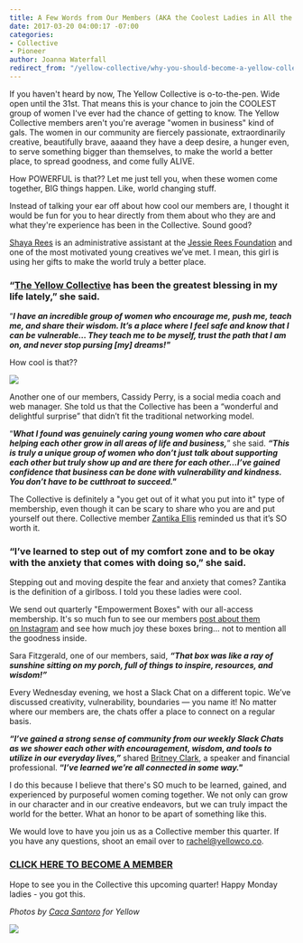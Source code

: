 ```yaml
---
title: A Few Words from Our Members (AKA the Coolest Ladies in All the Land)
date: 2017-03-20 04:00:17 -07:00
categories:
- Collective
- Pioneer
author: Joanna Waterfall
redirect_from: "/yellow-collective/why-you-should-become-a-yellow-collective-member/"
---
```


If you haven't heard by now, The Yellow Collective is o-to-the-pen. Wide open until the 31st. That means this is your chance to join the COOLEST group of women I've ever had the chance of getting to know. The Yellow Collective members aren't you're average "women in business" kind of gals. The women in our community are fiercely passionate, extraordinarily creative, beautifully brave, aaaand they have a deep desire, a hunger even, to serve something bigger than themselves, to make the world a better place, to spread goodness, and come fully ALIVE.

How POWERFUL is that?? Let me just tell you, when these women come together, BIG things happen. Like, world changing stuff.

Instead of talking your ear off about how cool our members are, I thought it would be fun for you to hear directly from them about who they are and what they're experience has been in the Collective. Sound good?

[Shaya Rees](https://www.instagram.com/shayarees/) is an administrative assistant at the [Jessie Rees Foundation](http://negu.org/) and one of the most motivated young creatives we’ve met. I mean, this girl is using her gifts to make the world truly a better place.

### **“[The Yellow Collective](http://yellowcollective.co/) has been the greatest blessing in my life lately,” she said.**

“**_I have an incredible group of women who encourage me, push me, teach me, and share their wisdom. It’s a place where I feel safe and know that I can be vulnerable… They teach me to be myself, trust the path that I am on, and never stop pursing [my] dreams!"_**

How cool is that??

[![](https://yellow-blog-images.imgix.net/2017/01/Yellow2016-132.jpg)](https://yellow-blog-images.imgix.net/2017/01/Yellow2016-132.jpg)

Another one of our members, Cassidy Perry, is a social media coach and web manager. She told us that the Collective has been a “wonderful and delightful surprise” that didn’t fit the traditional networking model.

“_**What I found was genuinely caring young women who care about helping each other grow in all areas of life and business,**_” she said. _**“This is truly a unique group of women who don’t just talk about supporting each other but truly show up and are there for each other…I’ve gained confidence that business can be done with vulnerability and kindness. You don’t have to be cutthroat to succeed."**_

The Collective is definitely a "you get out of it what you put into it" type of membership, even though it can be scary to share who you are and put yourself out there. Collective member [Zantika Ellis](https://www.instagram.com/flyingfreediaries/) reminded us that it’s SO worth it.

### “**I’ve learned to step out of my comfort zone and to be okay with the anxiety that comes with doing so,**” she said.

Stepping out and moving despite the fear and anxiety that comes? Zantika is the definition of a girlboss. I told you these ladies were cool.

We send out quarterly "Empowerment Boxes" with our all-access membership. It's so much fun to see our members [post about them on Instagram](https://www.instagram.com/explore/tags/yellowcollective/) and see how much joy these boxes bring... not to mention all the goodness inside.

Sara Fitzgerald, one of our members, said, _**“That box was like a ray of sunshine sitting on my porch, full of things to inspire, resources, and wisdom!”**_

Every Wednesday evening, we host a Slack Chat on a different topic. We’ve discussed creativity, vulnerability, boundaries — you name it! No matter where our members are, the chats offer a place to connect on a regular basis.

_**“I’ve gained a strong sense of community from our weekly Slack Chats as we shower each other with encouragement, wisdom, and tools to utilize in our everyday lives,”**_ shared [Britney Clark](https://www.instagram.com/britneylclark/), a speaker and financial professional. **“_I’ve learned we’re all connected in some way."_**

I do this because I believe that there's SO much to be learned, gained, and experienced by purposeful women coming together. We not only can grow in our character and in our creative endeavors, but we can truly impact the world for the better. What an honor to be apart of something like this.

We would love to have you join us as a Collective member this quarter. If you have any questions, shoot an email over to rachel@yellowco.co.

### [CLICK HERE TO BECOME A MEMBER](https://yellowco.myshopify.com/collections/the-yellow-collective)

Hope to see you in the Collective this upcoming quarter! Happy Monday ladies - you got this.

_Photos by [Caca Santoro](http://cacasantoro.com/) for Yellow_

[![](https://yellow-blog-images.imgix.net/2017/03/joannawaterfall.jpg)](https://www.instagram.com/joannawaterfall/)

